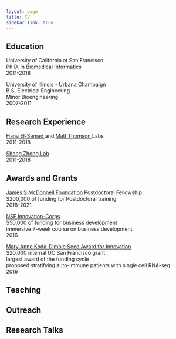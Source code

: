 ```yaml
---
layout: page
title: CV
sidebar_link: true
---
```



## Education
<p class="message">
University of California at San Francisco  <br>
Ph.D. in <a href="https://ipqb.ucsf.edu/"> Biomedical Informatics</a> <br>
2011-2018
</p>


<p class="message">
University of Illinois - Urbana Champaign  <br>
B.S. Electrical Engineering  <br>
Minor Bioengineering  <br>
2007-2011
</p>

## Research Experience
<p class="message">
<a href="http://elsamadlab.ucsf.edu/"> Hana El-Samad </a> and <a href="https://thomsonlab.github.io/"> Matt Thomson </a> Labs <br>
2011-2018
</p>

<p class="message">
 <a href="http://systemsbio.ucsd.edu/"> Sheng Zhong Lab </a> <br>
2011-2018
</p>

## Awards and Grants
<p class="message">
 <a href="https://www.jsmf.org/"> James S McDonnell Foundation </a> Postdoctoral Fellowship <br>
 $200,000 of funding for Postdoctoral training <br>
2018-2021
</p>

<p class="message">
 <a href="https://www.nsf.gov/news/special_reports/i-corps/"> NSF Innovation-Corps </a> <br>
 $50,000 of funding for business development <br>
 immersive 7-week course on business development <br>
2016
</p>

<p class="message">
 <a href="https://pharmacy.ucsf.edu/about/honors-awards/seed"> Mary Anne Koda-Dimble Seed Award for Innovation </a> <br>
 $20,000 internal UC San Francisco grant <br>
 largest award of the funding cycle <br>
 proposed stratifying auto-immune patients with single cell RNA-seq <br>
2016
</p>

## Teaching


## Outreach

## Research Talks
